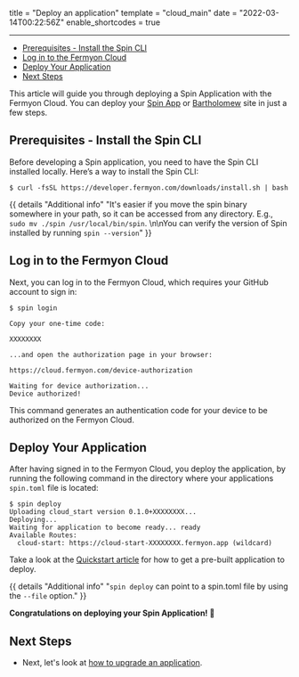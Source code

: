 title = "Deploy an application"
template = "cloud_main"
date = "2022-03-14T00:22:56Z"
enable_shortcodes = true

---
- [Prerequisites - Install the Spin CLI](#prerequisites---install-the-spin-cli)
- [Log in to the Fermyon Cloud](#log-in-to-the-fermyon-cloud)
- [Deploy Your Application](#deploy-your-application)
- [Next Steps](#next-steps)

This article will guide you through deploying a Spin Application with the Fermyon Cloud. You can deploy your [Spin App](/spin) or [Bartholomew](https://github.com/fermyon/bartholomew) site in just a few steps.

## Prerequisites - Install the Spin CLI

Before developing a Spin application, you need to have the Spin CLI installed locally. Here’s a way to install the Spin CLI:

<!-- @selectiveCpy -->

```console
$ curl -fsSL https://developer.fermyon.com/downloads/install.sh | bash
```

{{ details "Additional info" "It's easier if you move the spin binary somewhere in your path, so it can be accessed from any directory. E.g., `sudo mv ./spin /usr/local/bin/spin`. \n\nYou can verify the version of Spin installed by running `spin --version`" }}

## Log in to the Fermyon Cloud

Next, you can log in to the Fermyon Cloud, which requires your GitHub account to sign in:

<!-- @selectiveCpy -->

```console
$ spin login

Copy your one-time code:

XXXXXXXX

...and open the authorization page in your browser:

https://cloud.fermyon.com/device-authorization

Waiting for device authorization...
Device authorized!
```

This command generates an authentication code for your device to be authorized on the Fermyon Cloud. 

## Deploy Your Application

After having signed in to the Fermyon Cloud, you deploy the application, by running the following command in the directory where your applications `spin.toml` file is located:

<!-- @selectiveCpy -->

```console
$ spin deploy
Uploading cloud_start version 0.1.0+XXXXXXXX...
Deploying...
Waiting for application to become ready... ready
Available Routes:
  cloud-start: https://cloud-start-XXXXXXXX.fermyon.app (wildcard)
```

Take a look at the [Quickstart article](quickstart) for how to get a pre-built application to deploy.

{{ details "Additional info" "`spin deploy` can point to a spin.toml file by using the `--file` option." }}

**Congratulations on deploying your Spin Application! 🥳**

## Next Steps

- Next, let's look at [how to upgrade an application](upgrade).
